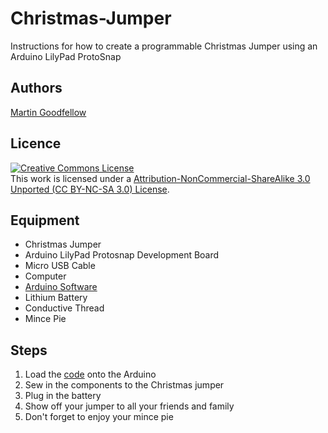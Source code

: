 Christmas-Jumper
================

Instructions for how to create a programmable Christmas Jumper using an Arduino LilyPad ProtoSnap

## Authors 
[Martin Goodfellow](https://github.com/MartinCoderDojo) <br/>


## Licence

<a rel="license" href="http://creativecommons.org/licenses/by-nc-sa/3.0/deed.en_US"><img alt="Creative Commons License" style="border-width:0" src="http://i.creativecommons.org/l/by-nc-sa/3.0/88x31.png" /></a><br />This work is licensed under a <a rel="license" href="http://creativecommons.org/licenses/by-nc-sa/3.0/">Attribution-NonCommercial-ShareAlike 3.0 Unported (CC BY-NC-SA 3.0) License</a>.

## Equipment
<ul>
  <li>Christmas Jumper</li>
  <li>Arduino LilyPad Protosnap Development Board</li>
  <li>Micro USB Cable</li>
  <li>Computer</li>
  <li><a href="http://arduino.cc/en/main/software">Arduino Software</a></li>
  <li>Lithium Battery</li>
  <li>Conductive Thread</li>
  <li>Mince Pie</li>
</ul>

## Steps
<ol>
  <li>Load the <a href="JumperCode.ino">code</a> onto the Arduino</li>
  <li>Sew in the components to the Christmas jumper</li>
  <li>Plug in the battery</li>
  <li>Show off your jumper to all your friends and family</li>
  <li>Don't forget to enjoy your mince pie</li>
</ol>


